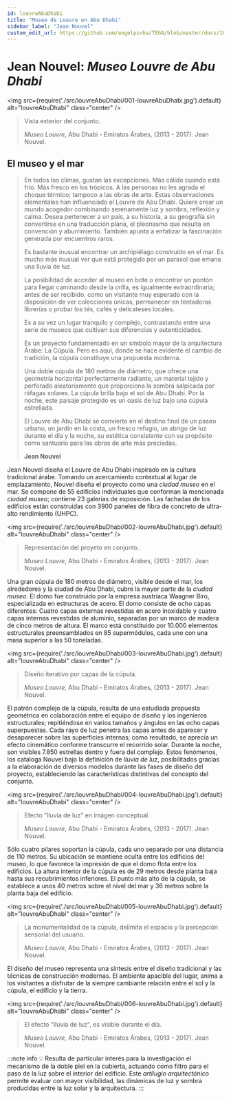 ```yaml
---
id: louvreAbuDhabi
title: "Museo de Louvre en Abu Dhabi"
sidebar_label: "Jean Nouvel"
custom_edit_url: https://github.com/angelpinha/TEGA/blob/master/docs/18-louvreAbuDhabi.md
---
```


# Jean Nouvel: *Museo Louvre de Abu Dhabi*

<img src={require('./src/louvreAbuDhabi/001-louvreAbuDhabi.jpg').default} alt="louvreAbuDhabi" class="center" />

<!-- ![louvreAbuDhabi](./src/louvreAbuDhabi/001-louvreAbuDhabi.jpg) -->

> Vista exterior del conjunto.
>
> *Museo Louvre*,
> Abu Dhabi - Emiratos Árabes,
> (2013 - 2017).
> Jean Nouvel.

## El museo y el mar

> En todos los climas, gustan las excepciones. Más cálido cuando está frío. Más fresco en los trópicos. A las personas no les agrada el choque térmico; tampoco a las obras de arte. Estas observaciones elementales han influenciado el Louvre de Abu Dhabi. Quiere crear un mundo acogedor combinando serenamente luz y sombra, reflexión y calma. Desea pertenecer a un país, a su historia, a su geografía sin convertirse en una traducción plana, el pleonasmo que resulta en convención y aburrimiento. También apunta a enfatizar la fascinación generada por encuentros raros.
> 
> Es bastante inusual encontrar un archipiélago construido en el mar. Es mucho más inusual ver que está protegido por un parasol que emana una lluvia de luz.
> 
> La posibilidad de acceder al museo en bote o encontrar un pontón para llegar caminando desde la orilla, es igualmente extraordinaria; antes de ser recibido, como un visitante muy esperado con la disposición de ver colecciones únicas, permanecer en tentadoras librerías o probar los tés, cafés y delicateses locales.
> 
> Es a su vez un lugar tranquilo y complejo, contrastando entre una serie de museos que cultivan sus diferencias y autenticidades.
> 
> Es un proyecto fundamentado en un símbolo mayor de la arquitectura Árabe: La Cúpula. Pero es aquí, donde se hace evidente el cambio de tradición, la cúpula constituye una propuesta moderna.
> 
> Una doble cúpula de 180 metros de diámetro, que ofrece una geometría horizontal perfectamente radiante, un material tejido y perforado aleatoriamente que proporciona la sombra salpicada por ráfagas solares. La cúpula brilla bajo el sol de Abu Dhabi. Por la noche, este paisaje protegido es un oasis de luz bajo una cúpula estrellada.
> 
> El Louvre de Abu Dhabi se convierte en el destino final de un paseo urbano, un jardín en la costa, un fresco refugio, un abrigo de luz durante el día y la noche, su estética consistente con su propósito como santuario para las obras de arte más preciadas.
> 
> **Jean Nouvel**


Jean Nouvel diseña el Louvre de Abu Dhabi inspirado en la cultura tradicional árabe. Tomando un acercamiento contextual al lugar de emplazamiento, Nouvel diseña el proyecto como una *ciudad museo* en el mar. Se compone de 55 edificios individuales que conforman la mencionada *ciudad museo*; contiene 23 galerías de exposición. Las fachadas de los edificios están construidas con 3900 paneles de fibra de concreto de ultra-alto rendimiento (UHPC).

<img src={require('./src/louvreAbuDhabi/002-louvreAbuDhabi.jpg').default} alt="louvreAbuDhabi" class="center" />

<!-- ![louvreAbuDhabi](./src/louvreAbuDhabi/002-louvreAbuDhabi.jpg) -->

> Representación del proyeto en conjunto.
>
> *Museo Louvre*,
> Abu Dhabi - Emiratos Árabes,
> (2013 - 2017).
> Jean Nouvel.

Una gran cúpula de 180 metros de diámetro, visible desde el mar, los alrededores y la ciudad de Abu Dhabi, cubre la mayor parte de la *ciudad museo*. El domo fue construido por la empresa austríaca Waagner Biro, especializada en estructuras de acero. El domo consiste de ocho capas diferentes: Cuatro capas externas revestidas en acero inoxidable y cuatro capas internas revestidas de aluminio, separadas por un marco de madera de cinco metros de altura. El marco está constituido por 10.000 elementos estructurales preensamblados en 85 supermódulos, cada uno con una masa superior a las 50 toneladas.

<img src={require('./src/louvreAbuDhabi/003-louvreAbuDhabi.jpg').default} alt="louvreAbuDhabi" class="center" />

<!-- ![louvreAbuDhabi](./src/louvreAbuDhabi/003-louvreAbuDhabi.jpg) -->

> Diseño iterativo por capas de la cúpula.
>
> *Museo Louvre*,
> Abu Dhabi - Emiratos Árabes,
> (2013 - 2017).
> Jean Nouvel.

El patrón complejo de la cúpula, resulta de una estudiada propuesta geométrica  en colaboración entre el equipo de diseño y los ingenieros estructurales; repitiéndose en varios tamaños y ángulos en las ocho capas superpuestas. Cada rayo de luz penetra las capas antes de aparecer y desaparecer sobre las superficies internas; como resultado, se aprecia un efecto cinemático conforme transcurre el recorrido solar. Durante la noche, son visibles 7.850 estrellas dentro y fuera del complejo. Estos fenómenos, los cataloga Nouvel bajo la definición de *lluvia de luz*, posibilitados gracias a la elaboración de diversos modelos durante las fases de diseño del proyecto, estableciendo las características distintivas del concepto del conjunto.

<img src={require('./src/louvreAbuDhabi/004-louvreAbuDhabi.jpg').default} alt="louvreAbuDhabi" class="center" />

<!-- ![louvreAbuDhabi](./src/louvreAbuDhabi/004-louvreAbuDhabi.jpg) -->

> Efecto "lluvia de luz" en imágen conceptual.
>
> *Museo Louvre*,
> Abu Dhabi - Emiratos Árabes,
> (2013 - 2017).
> Jean Nouvel.

Sólo cuatro pilares soportan la cúpula, cada uno separado por una distancia de 110 metros. Su ubicación se mantiene oculta entre los edificios del museo, lo que favorece la impresión de que el domo flota entre los edificios. La altura interior de la cúpula es de 29 metros desde planta baja hasta sus recubrimientos inferiores. El punto más alto de la cúpula, se establece a unos 40 metros sobre el nivel del mar y 36 metros sobre la planta baja del edificio.

<img src={require('./src/louvreAbuDhabi/005-louvreAbuDhabi.jpg').default} alt="louvreAbuDhabi" class="center" />

<!-- ![louvreAbuDhabi](./src/louvreAbuDhabi/005-louvreAbuDhabi.jpg) -->

> La monumentalidad de la cúpula, delimita el espacio y la percepción sensorial del usuario.
>
> *Museo Louvre*,
> Abu Dhabi - Emiratos Árabes,
> (2013 - 2017).
> Jean Nouvel.

El diseño del museo representa una síntesis entre el diseño tradicional y las técnicas de construcción modernas. El ambiente apacible del lugar, anima a los visitantes a disfrutar de la siempre cambiante relación entre el sol y la cúpula, el edificio y la tierra.

<img src={require('./src/louvreAbuDhabi/006-louvreAbuDhabi.jpg').default} alt="louvreAbuDhabi" class="center" />

<!-- ![louvreAbuDhabi](./src/louvreAbuDhabi/006-louvreAbuDhabi.jpg) -->

> El efecto "lluvia de luz", es visible durante el día.
>
> *Museo Louvre*,
> Abu Dhabi - Emiratos Árabes,
> (2013 - 2017).
> Jean Nouvel.

:::note info
💡 Resulta de particular interés para la investigación el mecanismo de la doble piel en la cubierta, actuando como filtro para el paso de la luz sobre el interior del edificio. Este *artilugio arquitectónico* permite evaluar con mayor visibilidad, las dinámicas de luz y sombra producidas entre la luz solar y la arquitectura.
:::

<!-- ---

http://www.jeannouvel.com/en/projects/louvre-abou-dhabi-3/

https://www.archdaily.com/883157/louvre-abu-dhabi-atelier-jean-nouvel -->
